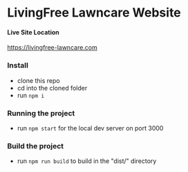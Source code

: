 # LivingFree Lawncare Website

#### Live Site Location
https://livingfree-lawncare.com

### Install
- clone this repo
- cd into the cloned folder
- run `npm i`

### Running the project
- run `npm start` for the local dev server on port 3000

### Build the project
- run `npm run build` to build in the "dist/" directory

